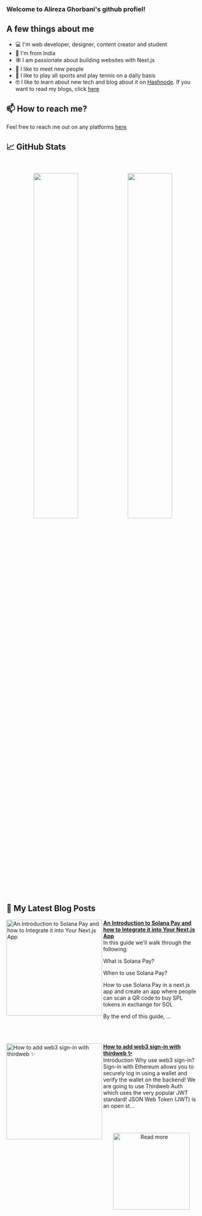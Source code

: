 ### Welcome to Alireza Ghorbani's github profiel!


## A few things about me

- 💻 I'm web developer, designer, content creator and student
- 📍 I'm from India
- 🕸️ I am passionate about building websites with Next.js
- 🤝 I like to meet new people
- 🎾 I like to play all sports and play tennis on a daily basis
- 🤓 I like to learn about new tech and blog about it on [Hashnode](https://hashnode.com/@avneesh0612). If you want to read my blogs, click [here](https://blog.avneesh.tech)

## 📫 How to reach me?

Feel free to reach me out on any platforms [here](https://links.avneesh.tech/)

## 📈 GitHub Stats
<br>
<p align="center">
  <img width="48%" src="https://github-readme-stats.vercel.app/api?username=avneesh0612&show_icons=true&theme=radical" />
  <img width="48%" src="https://github-readme-streak-stats.herokuapp.com/?user=avneesh0612&theme=radical" />
</p>

## 📰 My Latest Blog Posts

<!-- HASHNODE_BLOG:START -->
<p align="left">
<a href="https://blog.avneesh.tech//what-is-solana-pay-and-how-to-use-it-in-your-nextjs-app" title="An Introduction to Solana Pay and how to Integrate it into Your Next.js App"><img src="https://cdn.hashnode.com/res/hashnode/image/upload/v1679990122582/2d888a78-55c9-49cd-9f9e-1a8c02b21425.png" alt="An Introduction to Solana Pay and how to Integrate it into Your Next.js App" width="250px" align="left" /></a>
<a href="https://blog.avneesh.tech//what-is-solana-pay-and-how-to-use-it-in-your-nextjs-app" title="An Introduction to Solana Pay and how to Integrate it into Your Next.js App"><strong>An Introduction to Solana Pay and how to Integrate it into Your Next.js App</strong></a>
<br/> In this guide we'll walk through the following:

What is Solana Pay?

When to use Solana Pay?

How to use Solana Pay in a next.js app and create an app where people can scan a QR code to buy SPL tokens in exchange for SOL


By the end of this guide, ... </p> <br/> <br/>
<p align="left">
<a href="https://blog.avneesh.tech//how-to-add-web3-sign-in-with-thirdweb" title="How to add web3 sign-in with thirdweb ✨"><img src="https://cdn.hashnode.com/res/hashnode/image/upload/v1662279178924/qro13Ocnd.png" alt="How to add web3 sign-in with thirdweb ✨" width="250px" align="left" /></a>
<a href="https://blog.avneesh.tech//how-to-add-web3-sign-in-with-thirdweb" title="How to add web3 sign-in with thirdweb ✨"><strong>How to add web3 sign-in with thirdweb ✨</strong></a>
<br/> Introduction
Why use web3 sign-in?
Sign-in with Ethereum allows you to securely log in using a wallet and verify the wallet on the backend! We are going to use Thirdweb Auth which uses the very popular JWT standard! JSON Web Token (JWT) is an open st... </p> <br/> <br/>
<!-- HASHNODE_BLOG:END -->

<p align="center">  
<a href="https://blog.avneesh.tech/"><img src="https://user-images.githubusercontent.com/76690419/142756081-13352f92-8482-4a86-acbb-72dc164e8746.png" alt="Read more" width="200"/></a>
</p>

